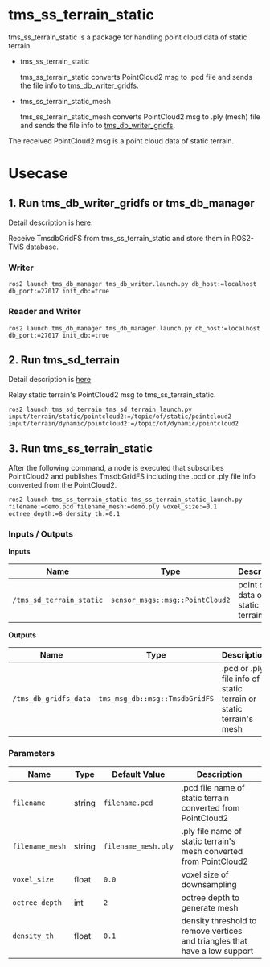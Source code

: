 # tms_ss_terrain_static

tms_ss_terrain_static is a package for handling point cloud data of static terrain.

- tms_ss_terrain_static

  tms_ss_terrain_static converts PointCloud2 msg to .pcd file and sends the file info to [tms_db_writer_gridfs](../../tms_db/tms_db_manager).

- tms_ss_terrain_static_mesh

  tms_ss_terrain_static_mesh converts PointCloud2 msg to .ply (mesh) file and sends the file info to [tms_db_writer_gridfs](../../tms_db/tms_db_manager).

The received PointCloud2 msg is a point cloud data of static terrain.

# Usecase

## 1. Run tms_db_writer_gridfs or tms_db_manager

Detail description is [here](../../tms_db/tms_db_manager).

Receive TmsdbGridFS from tms_ss_terrain_static and store them in ROS2-TMS database.

### Writer

```
ros2 launch tms_db_manager tms_db_writer.launch.py db_host:=localhost db_port:=27017 init_db:=true
```

### Reader and Writer

```
ros2 launch tms_db_manager tms_db_manager.launch.py db_host:=localhost db_port:=27017 init_db:=true
```

## 2. Run tms_sd_terrain

Detail description is [here](../../tms_sd/tms_sd_terrain)

Relay static terrain's PointCloud2 msg to tms_ss_terrain_static.

```
ros2 launch tms_sd_terrain tms_sd_terrain_launch.py input/terrain/static/pointcloud2:=/topic/of/static/pointcloud2 input/terrain/dynamic/pointcloud2:=/topic/of/dynamic/pointcloud2
```

## 3. Run tms_ss_terrain_static

After the following command, a node is executed that subscribes PointCloud2 and publishes TmsdbGridFS including the .pcd or .ply file info converted from the PointCloud2.

```
ros2 launch tms_ss_terrain_static tms_ss_terrain_static_launch.py filename:=demo.pcd filename_mesh:=demo.ply voxel_size:=0.1 octree_depth:=8 density_th:=0.1
```

### Inputs / Outputs

**Inputs**

| Name                      | Type                            | Description                         |
| ------------------------- | ------------------------------- | ----------------------------------- |
| `/tms_sd_terrain_static`  | `sensor_msgs::msg::PointCloud2` | point cloud data of static terrain  |

**Outputs**

| Name                  | Type                           | Description                                                       |
| --------------------- | ------------------------------ | ----------------------------------------------------------------- |
| `/tms_db_gridfs_data` | `tms_msg_db::msg::TmsdbGridFS` | .pcd or .ply file info of static terrain or static terrain's mesh |

### Parameters

| Name            | Type   | Default Value       | Description                                                                |
| --------------- | ------ | ------------------- | -------------------------------------------------------------------------- |
| `filename`      | string | `filename.pcd`      | .pcd file name of static terrain converted from PointCloud2                |
| `filename_mesh` | string | `filename_mesh.ply` | .ply file name of static terrain's mesh converted from PointCloud2         |
| `voxel_size`    | float  | `0.0`               | voxel size of downsampling                                                 |
| `octree_depth`  | int    | `2`                 | octree depth to generate mesh                                              |
| `density_th`    | float  | `0.1`               | density threshold to remove vertices and triangles that have a low support |
